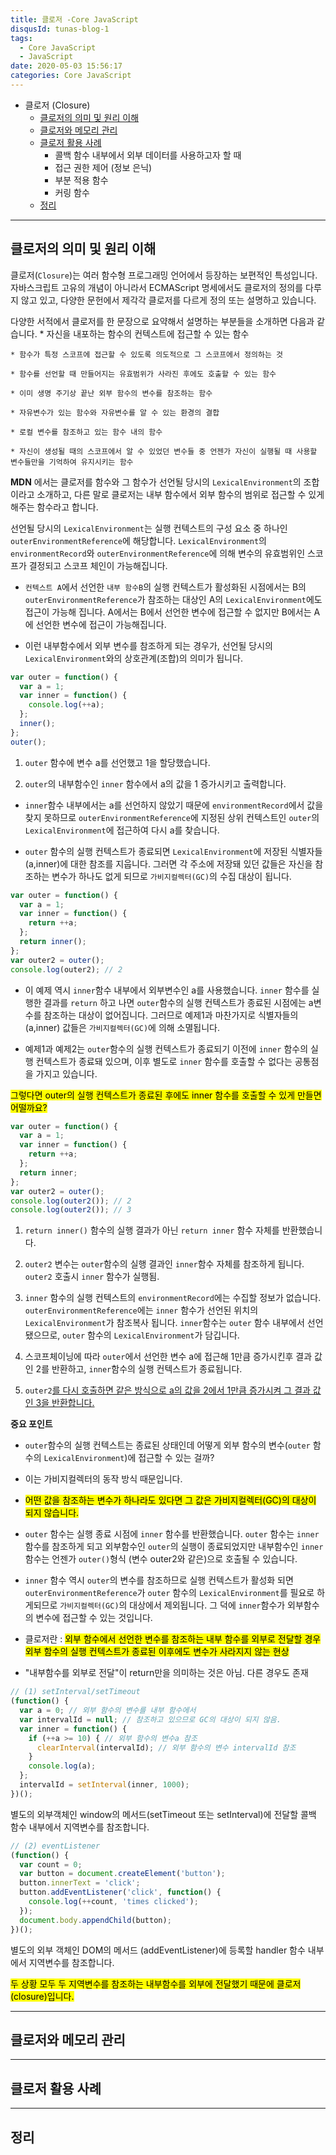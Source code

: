 ```yaml
---
title: 클로저 -Core JavaScript
disqusId: tunas-blog-1
tags:
  - Core JavaScript
  - JavaScript
date: 2020-05-03 15:56:17
categories: Core JavaScript
---
```


* 클로저 (Closure)
  * [클로저의 의미 및 원리 이해](/2020/05/03/클로저-Core-JavaScript/#closure)
  * [클로저와 메모리 관리](/2020/05/03/클로저-Core-JavaScript/#closure_memory)
  * [클로저 활용 사례](/2020/05/03/클로저-Core-JavaScript/#closure_ex)
    * 콜백 함수 내부에서 외부 데이터를 사용하고자 할 때
    * 접근 권한 제어 (정보 은닉)
    * 부분 적용 함수
    * 커링 함수
  * [정리](/2020/05/03/클로저-Core-JavaScript/#)

<!-- more -->

------
<h2 id="closure">클로저의 의미 및 원리 이해</h2>

클로저(`Closure`)는 여러 함수형 프로그래밍 언어에서 등장하는 보편적인 특성입니다.
자바스크립트 고유의 개념이 아니라서 ECMAScript 명세에서도 클로저의 정의를 다루지 않고 있고, 다양한 문헌에서 제각각 클로저를 다르게 정의 또는 설명하고 있습니다.

다양한 서적에서 클로저를 한 문장으로 요약해서 설명하는 부분들을 소개하면 다음과 같습니다.
    * 자신을 내포하는 함수의 컨텍스트에 접근할 수 있는 함수
    
    * 함수가 특정 스코프에 접근할 수 있도록 의도적으로 그 스코프에서 정의하는 것
    
    * 함수를 선언할 때 만들어지는 유효범위가 사라진 후에도 호출할 수 있는 함수
    
    * 이미 생명 주기상 끝난 외부 함수의 변수를 참조하는 함수
    
    * 자유변수가 있는 함수와 자유변수를 알 수 있는 환경의 결합
    
    * 로컬 변수를 참조하고 있는 함수 내의 함수
    
    * 자신이 생성될 때의 스코프에서 알 수 있었던 변수들 중 언젠가 자신이 실행될 때 사용할 변수들만을 기억하여 유지시키는 함수


**MDN** 에서는 클로저를 함수와 그 함수가 선언될 당시의 `LexicalEnvironment`의 조합이라고 소개하고,
다른 말로 클로저는 내부 함수에서 외부 함수의 범위로 접근할 수 있게 해주는 함수라고 합니다.


선언될 당시의 `LexicalEnvironment`는 실행 컨텍스트의 구성 요소 중 하나인 `outerEnvironmentReference`에 해당합니다. 
`LexicalEnvironment`의 `environmentRecord`와 `outerEnvironmentReference`에 의해 변수의 유효범위인 스코프가 결정되고 스코프 체인이 가능해집니다.


* `컨텍스트 A`에서 선언한 `내부 함수B`의 실행 컨텍스트가 활성화된 시점에서는 B의 `outerEnvironmentReference`가 참조하는 대상인 A의 `LexicalEnvironment`에도 접근이 가능해 집니다. A에서는 B에서 선언한 변수에 접근할 수 없지만 B에서는 A에 선언한 변수에 접근이 가능해집니다.


* 이런 내부함수에서 외부 변수를 참조하게 되는 경우가, 선언될 당시의 `LexicalEnvironment`와의 상호관계(조합)의 의미가 됩니다.

```js 외부 함수의 변수를 참조하는 내부 함수 -1
var outer = function() {
  var a = 1;
  var inner = function() {
    console.log(++a);
  };
  inner();
};
outer();
```

1. `outer` 함수에 변수 a를 선언했고 1을 할당했습니다.


2. `outer`의 내부함수인 `inner` 함수에서 a의 값을 1 증가시키고 출력합니다.


* `inner`함수 내부에서는 a를 선언하지 않았기 때문에 `environmentRecord`에서 값을 찾지 못하므로 `outerEnvironmentReference`에 지정된 상위 컨텍스트인 `outer`의 `LexicalEnvironment`에 접근하여 다시 a를 찾습니다.


* `outer` 함수의 실행 컨텍스트가 종료되면 `LexicalEnvironment`에 저장된 식별자들(a,inner)에 대한 참조를 지웁니다. 그러면 각 주소에 저장돼 있던 값들은 자신을 참조하는 변수가 하나도 없게 되므로 `가비지컬렉터(GC)`의 수집 대상이 됩니다.

```js 외부 함수의 변수를 참조하는 내부 함수 -2
var outer = function() {
  var a = 1;
  var inner = function() {
    return ++a;
  };
  return inner();
};
var outer2 = outer();
console.log(outer2); // 2
```

* 이 예제 역시 `inner`함수 내부에서 외부변수인 a를 사용했습니다.
`inner` 함수를 실행한 결과를 `return` 하고 나면 `outer`함수의 실행 컨텍스트가 종료된 시점에는 a변수를 참조하는 대상이 없어집니다. 그러므로 예제1과 마찬가지로 식별자들의(a,inner) 값들은 `가비지컬렉터(GC)`에 의해 소멸됩니다.


* 예제1과 예제2는 `outer`함수의 실행 컨텍스트가 종료되기 이전에 `inner` 함수의 실행 컨텍스트가 종료돼 있으며, 이후 별도로 `inner` 함수를 호출할 수 없다는 공통점을 가지고 있습니다.

<mark>그렇다면 outer의 실행 컨텍스트가 종료된 후에도 inner 함수를 호출할 수 있게 만들면 어떨까요?</mark>

```js 외부 함수의 변수를 참조하는 내부 함수 -3
var outer = function() {
  var a = 1;
  var inner = function() {
    return ++a;
  };
  return inner;
};
var outer2 = outer();
console.log(outer2()); // 2
console.log(outer2()); // 3
```

1. `return inner()` 함수의 실행 결과가 아닌 `return inner` 함수 자체를 반환했습니다.


2. `outer2` 변수는 `outer`함수의 실행 결과인 `inner`함수 자체를 참조하게 됩니다.
`outer2` 호출시 `inner` 함수가 실행됨.


3. `inner` 함수의 실행 컨텍스트의 `environmentRecord`에는 수집할 정보가 없습니다. `outerEnvironmentReference`에는 `inner` 함수가 선언된 위치의 `LexicalEnvironment`가 참조복사 됩니다. `inner`함수는 `outer` 함수 내부에서 선언됐으므로, `outer` 함수의 `LexicalEnvironment`가 담깁니다.


4. 스코프체이닝에 따라 `outer`에서 선언한 변수 a에 접근해 1만큼 증가시킨후 결과 값인 2를 반환하고, `inner`함수의 실행 컨텍스트가 종료됩니다.


5. `outer2`<u>를 다시 호출하면 같은 방식으로 a의 값을 2에서 1만큼 증가시켜 그 결과 값인 3을 반환합니다.</u>
 

**중요 포인트**

* `outer`함수의 실행 컨텍스트는 종료된 상태인데 어떻게 외부 함수의 변수(`outer` 함수의 `LexicalEnvironment`)에 접근할 수 있는 걸까?


* 이는 가비지컬렉터의 동작 방식 때문입니다.


* <mark>어떤 값을 참조하는 변수가 하나라도 있다면 그 값은 가비지컬렉터(GC)의 대상이 되지 않습니다.</mark>


* `outer` 함수는 실행 종료 시점에 `inner` 함수를 반환했습니다. `outer` 함수는 `inner`함수를 참조하게 되고 외부함수인 `outer`의 실행이 종료되었지만 내부함수인 `inner`함수는 언젠가 `outer()`형식 (변수 outer2와 같은)으로 호출될 수 있습니다.


* `inner` 함수 역시 `outer`의 변수를 참조하므로 실행 컨텍스트가 활성화 되면 `outerEnvironmentReference`가 `outer` 함수의 `LexicalEnvironment`를 필요로 하게되므로 `가비지컬렉터(GC)`의 대상에서 제외됩니다. 그 덕에 `inner`함수가 외부함수의 변수에 접근할 수 있는 것입니다.


* 클로저란 :
  <mark>외부 함수에서 선언한 변수를 참조하는 내부 함수를 외부로 전달할 경우 외부 함수의 실행 컨텍스트가 종료된 이후에도 변수가 사라지지 않는 현상</mark>


* "내부함수를 외부로 전달"이 return만을 의미하는 것은 아님. 다른 경우도 존재

```js return 없이 클로저가 발생하는 경우
// (1) setInterval/setTimeout
(function() {
  var a = 0; // 외부 함수의 변수를 내부 함수에서
  var intervalId = null; // 참조하고 있으므로 GC의 대상이 되지 않음. 
  var inner = function() {
    if (++a >= 10) { // 외부 함수의 변수a 참조
      clearInterval(intervalId); // 외부 함수의 변수 intervalId 참조
    }
    console.log(a);
  };
  intervalId = setInterval(inner, 1000);
})();
```

별도의 외부객체인 window의 메서드(setTimeout 또는 setInterval)에 전달할 콜백 함수 내부에서 지역변수를 참조합니다.

```js return 없이 클로저가 발생하는 경우
// (2) eventListener
(function() {
  var count = 0;
  var button = document.createElement('button');
  button.innerText = 'click';
  button.addEventListener('click', function() {
    console.log(++count, 'times clicked');
  });
  document.body.appendChild(button);
})();
```

별도의 외부 객체인 DOM의 메서드 (addEventListener)에 등록할 handler 함수 내부에서 지역변수를 참조합니다.

<mark>두 상황 모두 두 지역변수를 참조하는 내부함수를 외부에 전달했기 때문에 클로저(closure)입니다.</mark>

------
<h2 id="closure_memory">클로저와 메모리 관리</h2>






------
<h2 id="closure_ex">클로저 활용 사례</h2>





------
<h2 id="closure">정리</h2>
